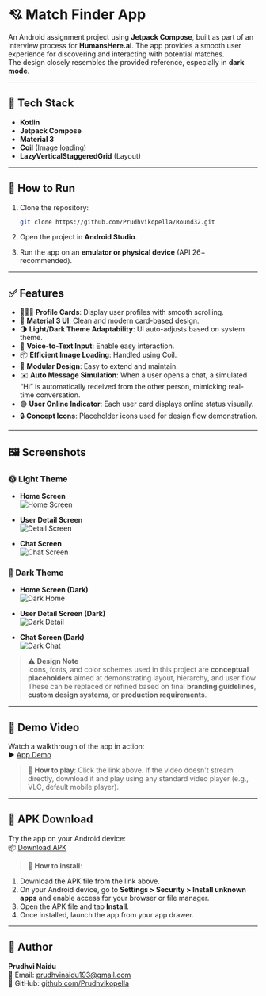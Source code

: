 
# 💘 Match Finder App

An Android assignment project using **Jetpack Compose**, built as part of an interview process for **HumansHere.ai**. The app provides a smooth user experience for discovering and interacting with potential matches.  
The design closely resembles the provided reference, especially in **dark mode**.

---

## 🔧 Tech Stack

- **Kotlin**
- **Jetpack Compose**
- **Material 3**
- **Coil** (Image loading)
- **LazyVerticalStaggeredGrid** (Layout)

---

## 🚀 How to Run

1. Clone the repository:
   ```bash
   git clone https://github.com/Prudhvikopella/Round32.git
   ```

2. Open the project in **Android Studio**.
3. Run the app on an **emulator or physical device** (API 26+ recommended).

---

## ✅ Features

- 🧑‍🤝‍🧑 **Profile Cards**: Display user profiles with smooth scrolling.
- 🎨 **Material 3 UI**: Clean and modern card-based design.
- 🌗 **Light/Dark Theme Adaptability**: UI auto-adjusts based on system theme.
- 🎤 **Voice-to-Text Input**: Enable easy interaction.
- 📦 **Efficient Image Loading**: Handled using Coil.
- 🎯 **Modular Design**: Easy to extend and maintain.
- ✉️ **Auto Message Simulation**: When a user opens a chat, a simulated “Hi” is automatically received from the other person, mimicking real-time conversation.
- 🟢 **User Online Indicator**: Each user card displays online status visually.
- 🔒 **Concept Icons**: Placeholder icons used for design flow demonstration.

---

## 🖼️ Screenshots

### 🌞 Light Theme

- **Home Screen**  
  ![Home Screen](https://github.com/Prudhvikopella/Round32/blob/master/screen%201%20-%20HomeScreen.png)

- **User Detail Screen**  
  ![Detail Screen](https://github.com/Prudhvikopella/Round32/blob/master/screen%202%20-%20UserDetailScreen.png)

- **Chat Screen**  
  ![Chat Screen](https://github.com/Prudhvikopella/Round32/blob/master/screen%203%20-%20chatScreen.png)

### 🌚 Dark Theme

- **Home Screen (Dark)**  
  ![Dark Home](https://github.com/Prudhvikopella/Round32/blob/master/HomeDark.png)

- **User Detail Screen (Dark)**  
  ![Dark Detail](https://github.com/Prudhvikopella/Round32/blob/master/UserDetailDark.png)

- **Chat Screen (Dark)**  
  ![Dark Chat](https://github.com/Prudhvikopella/Round32/blob/master/ChatDark.png)

> ⚠️ **Design Note**  
> Icons, fonts, and color schemes used in this project are **conceptual placeholders** aimed at demonstrating layout, hierarchy, and user flow. These can be replaced or refined based on final **branding guidelines**, **custom design systems**, or **production requirements**.

---

## 🎥 Demo Video

Watch a walkthrough of the app in action:  
▶️ [App Demo](https://github.com/Prudhvikopella/Round32/blob/master/screen-20250518-113049.mp4)  
> 📌 **How to play**: Click the link above. If the video doesn't stream directly, download it and play using any standard video player (e.g., VLC, default mobile player).

---

## 📱 APK Download

Try the app on your Android device:  
📦 [Download APK](https://github.com/Prudhvikopella/Round32/blob/master/app-debug.apk)

> 📌 **How to install**:
1. Download the APK file from the link above.
2. On your Android device, go to **Settings > Security > Install unknown apps** and enable access for your browser or file manager.
3. Open the APK file and tap **Install**.
4. Once installed, launch the app from your app drawer.

---

## 👤 Author

**Prudhvi Naidu**  
📧 Email: [prudhvinaidu193@gmail.com](mailto:prudhvinaidu193@gmail.com)  
🔗 GitHub: [github.com/Prudhvikopella](https://github.com/Prudhvikopella)
